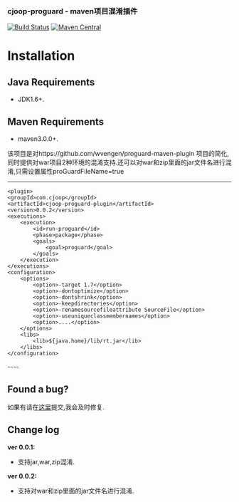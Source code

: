 ### cjoop-proguard - maven项目混淆插件

[![Build Status](https://travis-ci.org/cjjava/cjoop-proguard.svg?branch=master)](https://travis-ci.org/cjjava/cjoop-proguard)
[![Maven Central](https://maven-badges.herokuapp.com/maven-central/com.cjoop/cjoop-proguard-plugin/badge.svg)](https://maven-badges.herokuapp.com/maven-central/com.cjoop/cjoop-proguard-plugin)

# Installation

## Java Requirements
* JDK1.6+.

## Maven Requirements
* maven3.0.0+.

该项目是对https://github.com/wvengen/proguard-maven-plugin 项目的简化,同时提供对war项目2种环境的混淆支持.还可以对war和zip里面的jar文件名进行混淆,只需设置属性proGuardFileName=true

----
	<plugin>
	<groupId>com.cjoop</groupId>
	<artifactId>cjoop-proguard-plugin</artifactId>
	<version>0.0.2</version>
	<executions>
		<execution>
			<id>run-proguard</id>
			<phase>package</phase>
			<goals>
				<goal>proguard</goal>
			</goals>
		</execution>
	</executions>
	<configuration>
		<options>
			<option>-target 1.7</option>
			<option>-dontoptimize</option>
			<option>-dontshrink</option>
			<option>-keepdirectories</option>
			<option>-renamesourcefileattribute SourceFile</option>
			<option>-useuniqueclassmembernames</option>
			<option>....</option>
		</options>
		<libs>
			<lib>${java.home}/lib/rt.jar</lib>
		</libs>
	</configuration>
</plugin>
----

## Found a bug?
如果有请在[这里](https://github.com/cjjava/cjoop-proguard/issues/new)提交,我会及时修复.

Change log
----------
**ver 0.0.1:**

- 支持jar,war,zip混淆.

**ver 0.0.2:**

- 支持对war和zip里面的jar文件名进行混淆.
